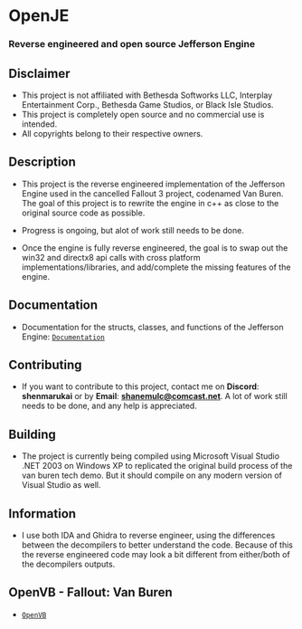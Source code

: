 # OpenJE
### Reverse engineered and open source Jefferson Engine

## Disclaimer
- This project is not affiliated with Bethesda Softworks LLC, Interplay Entertainment Corp., Bethesda Game Studios, or Black Isle Studios.
- This project is completely open source and no commercial use is intended.
- All copyrights belong to their respective owners.

## Description
- This project is the reverse engineered implementation of the Jefferson Engine used in the cancelled Fallout 3 project, codenamed Van Buren. The goal of this project is to rewrite the engine in c++ as close to the original source code as possible.

- Progress is ongoing, but alot of work still needs to be done.

- Once the engine is fully reverse engineered, the goal is to swap out the win32 and directx8 api calls with cross platform implementations/libraries, and add/complete the missing features of the engine.

## Documentation
- Documentation for the structs, classes, and functions of the Jefferson Engine: [`Documentation`](/docs/je.md)

## Contributing
- If you want to contribute to this project, contact me on **Discord**: **shenmarukai** or by **Email**: **shanemulc@comcast.net**. A lot of work still needs to be done, and any help is appreciated.

## Building
- The project is currently being compiled using Microsoft Visual Studio .NET 2003 on Windows XP to replicated the original build process of the van buren tech demo. But it should compile on any modern version of Visual Studio as well.

## Information
- I use both IDA and Ghidra to reverse engineer, using the differences between the decompilers to better understand the code. Because of this the reverse engineered code may look a bit different from either/both of the decompilers outputs.

## OpenVB - Fallout: Van Buren
- [`OpenVB`](https://github.com/OpenJE/openvb)
